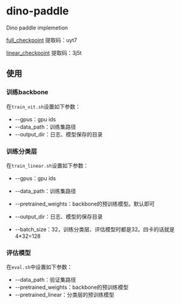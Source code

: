 # dino-paddle
Dino paddle implemetion


<a href="https://pan.baidu.com/s/1WzDp_N2QfnkRrSvPYxpv9A?pwd=uyt7 ">full_checkpoint</a>  提取码：uyt7

<a href="https://pan.baidu.com/s/1j6mfxRfZ9Dwu5QqyFSaWIw?pwd=3j5t ">linear_checkpoint</a>  提取码：3j5t

## 使用

### 训练backbone

在`train_vit.sh`设置如下参数：

- --gpus：gpu ids
- --data_path：训练集路径
- --output_dir：日志、模型保存的目录

### 训练分类层

在`train_linear.sh`设置如下参数：

- --gpus：gpu ids

- --data_path：训练集路径
- --pretrained_weights：backbone的预训练模型。默认即可
- --output_dir：日志、模型的保存目录
- --batch_size：32，训练分类层、评估模型时都是32。四卡的话就是4*32=128

### 评估模型

在`eval.sh`中设置如下参数：

- --data_path：验证集路径
- --pretrained_weights：backbone的预训练模型
- --pretrained_linear：分类层的预训练模型

